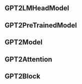 



## GPT2LMHeadModel




## GPT2PreTrainedModel





## GPT2Model




## GPT2Attention




## GPT2Block



